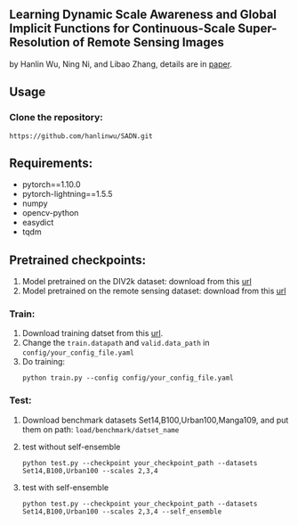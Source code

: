 ## Learning Dynamic Scale Awareness and Global Implicit Functions for Continuous-Scale Super-Resolution of Remote Sensing Images

by Hanlin Wu, Ning Ni, and Libao Zhang, details are in [paper](https://arxiv.org/abs/2110.15655).

## Usage

### Clone the repository:
```
https://github.com/hanlinwu/SADN.git
```
## Requirements:
- pytorch==1.10.0
- pytorch-lightning==1.5.5
- numpy
- opencv-python
- easydict
- tqdm

## Pretrained checkpoints:
1. Model pretrained on the DIV2k dataset: download from this [url](https://github.com/hanlinwu/SADN/releases/download/v1.0.0/sadn_div2k.zip)
2. Model pretrained on the remote sensing dataset: download from this [url](https://github.com/hanlinwu/SADN/releases/download/v1.0.0/sadn_rs.zip)

### Train:

1. Download training datset from this [url](https://data.vision.ee.ethz.ch/cvl/DIV2K/).
2. Change the `train.datapath` and `valid.data_path` in `config/your_config_file.yaml`
3. Do training:
   ```
   python train.py --config config/your_config_file.yaml
   ```

### Test:

1. Download benchmark datasets Set14,B100,Urban100,Manga109, and put them on path: `load/benchmark/datset_name`

2. test without self-ensemble
   ```
   python test.py --checkpoint your_checkpoint_path --datasets Set14,B100,Urban100 --scales 2,3,4
   ```
3. test with self-ensemble
   ```
   python test.py --checkpoint your_checkpoint_path --datasets Set14,B100,Urban100 --scales 2,3,4 --self_ensemble
   ```

